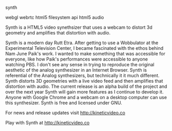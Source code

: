 synth

webgl webrtc html5 filesystem api html5 audio 

Synth is a HTML5 video synethsizer that uses a webcam to distort 3d geometry and amplifies that distortion with audio.

Synth is a modern day Rutt Etra. After getting to use a Wobbulator at the Experimental Television Center, I became fascinated with the ethos behind Nam June Paik's work. I wanted to make something that was accessible for everyone, like how Paik's performances were accessible to anyone watching PBS. I don't see any sense in trying to reproduce the original aesthetic of the analog synthesizer in an Internet Browser. Synth is referential of the Analog synthesizers, but technically it it much different.  Synth distorts 3D geometries with a live video feed and then amplifies that distortion with audio. The current release is an alpha build of the project and over the next year Synth will gain more features as I continue to develop it. Anyone with Google Chrome and a webcam on a desktop computer can use this synthesizer. Synth is free and licensed under GNU. 

For news and release updates visit http://kineticvideo.co

Play with Synth at http://kineticvideo.co
